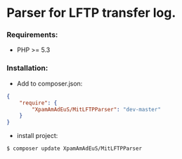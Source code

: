 # Parser for LFTP transfer log.


### Requirements:

- PHP >= 5.3


### Installation:

- Add to composer.json:

```json
{
    "require": {
        "XpamAmAdEuS/MitLFTPParser": "dev-master"
    }
}
```
- install project:

```bash
$ composer update XpamAmAdEuS/MitLFTPParser
```
